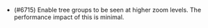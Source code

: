 - (#6715) Enable tree groups to be seen at higher zoom levels. The performance impact of this is minimal.
